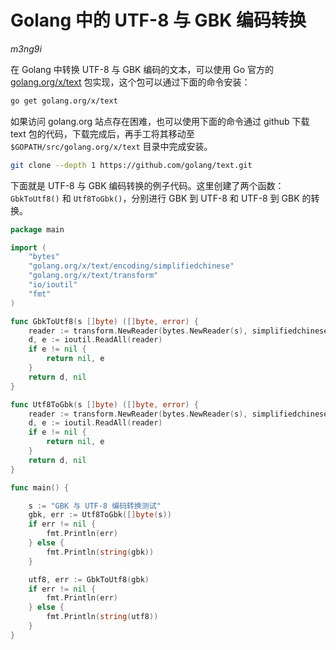 Golang 中的 UTF-8 与 GBK 编码转换
==================================

*m3ng9i*

在 Golang 中转换 UTF-8 与 GBK 编码的文本，可以使用 Go 官方的 [golang.org/x/text](https://godoc.org/golang.org/x/text) 包实现，这个包可以通过下面的命令安装：

```bash
go get golang.org/x/text
```

如果访问 golang.org 站点存在困难，也可以使用下面的命令通过 github 下载 text 包的代码，下载完成后，再手工将其移动至 `$GOPATH/src/golang.org/x/text` 目录中完成安装。

```bash
git clone --depth 1 https://github.com/golang/text.git
```

下面就是 UTF-8 与 GBK 编码转换的例子代码。这里创建了两个函数：`GbkToUtf8()` 和 `Utf8ToGbk()`，分别进行 GBK 到 UTF-8 和 UTF-8 到 GBK 的转换。

```go
package main

import (
    "bytes"
    "golang.org/x/text/encoding/simplifiedchinese"
    "golang.org/x/text/transform"
    "io/ioutil"
    "fmt"
)

func GbkToUtf8(s []byte) ([]byte, error) {
    reader := transform.NewReader(bytes.NewReader(s), simplifiedchinese.GBK.NewDecoder())
    d, e := ioutil.ReadAll(reader)
    if e != nil {
        return nil, e
    }
    return d, nil
}

func Utf8ToGbk(s []byte) ([]byte, error) {
    reader := transform.NewReader(bytes.NewReader(s), simplifiedchinese.GBK.NewEncoder())
    d, e := ioutil.ReadAll(reader)
    if e != nil {
        return nil, e
    }
    return d, nil
}

func main() {

    s := "GBK 与 UTF-8 编码转换测试"
    gbk, err := Utf8ToGbk([]byte(s))
    if err != nil {
        fmt.Println(err)
    } else {
        fmt.Println(string(gbk))
    }

    utf8, err := GbkToUtf8(gbk)
    if err != nil {
        fmt.Println(err)
    } else {
        fmt.Println(string(utf8))
    }
}
```
